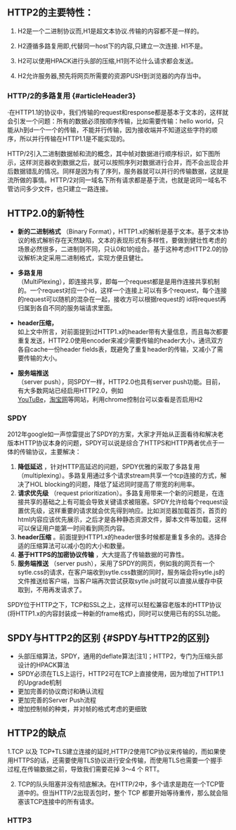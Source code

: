 ## HTTP2的主要特性：

1. H2是一个二进制协议而,H1是超文本协议.传输的内容都不是一样的。

2. H2遵循多路复用即,代替同一host下的内容,只建立一次连接. H1不是。

3. H2可以使用HPACK进行头部的压缩,H1则不论什么请求都会发送。

4. H2允许服务器,预先将网页所需要的资源PUSH到浏览器的内存当中。

### HTTP/2的多路复用 {#articleHeader3}

·在HTTP1.1的协议中，我们传输的request和response都是基本于文本的，这样就会引发一个问题：所有的数据必须按顺序传输，比如需要传输：hello world，只能从h到d一个一个的传输，不能并行传输，因为接收端并不知道这些字符的顺序，所以并行传输在HTTP1.1是不能实现的。

HTTP/2引入二进制数据帧和流的概念，其中帧对数据进行顺序标识，如下图所示，这样浏览器收到数据之后，就可以按照序列对数据进行合并，而不会出现合并后数据错乱的情况。同样是因为有了序列，服务器就可以并行的传输数据，这就是流所做的事情。HTTP/2对同一域名下所有请求都是基于流，也就是说同一域名不管访问多少文件，也只建立一路连接。

## **HTTP2.0的新特性**

* **新的二进制格式**
  （Binary Format），HTTP1.x的解析是基于文本。基于文本协议的格式解析存在天然缺陷，文本的表现形式有多样性，要做到健壮性考虑的场景必然很多，二进制则不同，只认0和1的组合。基于这种考虑HTTP2.0的协议解析决定采用二进制格式，实现方便且健壮。
* **多路复用**  
  （MultiPlexing），即连接共享，即每一个request都是是用作连接共享机制的。一个request对应一个id，这样一个连接上可以有多个request，每个连接的request可以随机的混杂在一起，接收方可以根据request的 id将request再归属到各自不同的服务端请求里面。

* **header压缩，**  
  如上文中所言，对前面提到过HTTP1.x的header带有大量信息，而且每次都要重复发送，HTTP2.0使用encoder来减少需要传输的header大小，通讯双方各自cache一份header fields表，既避免了重复header的传输，又减小了需要传输的大小。

* **服务端推送**  
  （server push），同SPDY一样，HTTP2.0也具有server push功能。目前，有大多数网站已经启用HTTP2.0，例如  
  [YouTuBe](https://www.youtube.com/)，[淘宝网](http://www.taobao.com/)等网站，利用chrome控制台可以查看是否启用H2

### **SPDY**

2012年google如一声惊雷提出了SPDY的方案，大家才开始从正面看待和解决老版本HTTP协议本身的问题，SPDY可以说是综合了HTTPS和HTTP两者优点于一体的传输协议，主要解决：

1. **降低延迟**
   ，针对HTTP高延迟的问题，SPDY优雅的采取了多路复用（multiplexing）。多路复用通过多个请求stream共享一个tcp连接的方式，解决了HOL blocking的问题，降低了延迟同时提高了带宽的利用率。
2. **请求优先级**
   （request prioritization）。多路复用带来一个新的问题是，在连接共享的基础之上有可能会导致关键请求被阻塞。SPDY允许给每个request设置优先级，这样重要的请求就会优先得到响应。比如浏览器加载首页，首页的html内容应该优先展示，之后才是各种静态资源文件，脚本文件等加载，这样可以保证用户能第一时间看到网页内容。
3. **header压缩**
   。前面提到HTTP1.x的header很多时候都是重复多余的。选择合适的压缩算法可以减小包的大小和数量。
4. **基于HTTPS的加密协议传输**
   ，大大提高了传输数据的可靠性。
5. **服务端推送**
   （server push），采用了SPDY的网页，例如我的网页有一个sytle.css的请求，在客户端收到sytle.css数据的同时，服务端会将sytle.js的文件推送给客户端，当客户端再次尝试获取sytle.js时就可以直接从缓存中获取到，不用再发请求了。

SPDY位于HTTP之下，TCP和SSL之上，这样可以轻松兼容老版本的HTTP协议\(将HTTP1.x的内容封装成一种新的frame格式\)，同时可以使用已有的SSL功能。

## SPDY与HTTP2的区别 {#SPDY与HTTP2的区别}

* 头部压缩算法，SPDY，通用的deflate算法\[注1\]；HTTP2，专门为压缩头部设计的HPACK算法
* SPDY必须在TLS上运行，HTTP2可在TCP上直接使用，因为增加了HTTP1.1的Upgrade机制
* 更加完善的协议商讨和确认流程
* 更加完善的Server Push流程
* 增加控制帧的种类，并对帧的格式考虑的更细致

## HTTP2的缺点

1.TCP 以及 TCP+TLS建立连接的延时,HTTP/2使用TCP协议来传输的，而如果使用HTTPS的话，还需要使用TLS协议进行安全传输，而使用TLS也需要一个握手过程,在传输数据之前，导致我们需要花掉 3～4 个 RTT。

2. TCP的队头阻塞并没有彻底解决。在HTTP/2中，多个请求是跑在一个TCP管道中的。但当HTTP/2出现丢包时，整个 TCP 都要开始等待重传，那么就会阻塞该TCP连接中的所有请求。

### HTTP3





